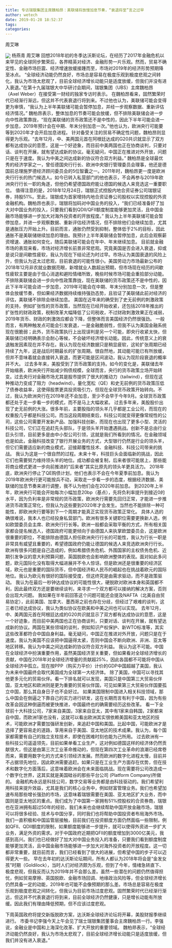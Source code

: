 ```yaml
---
title: 专访瑞银集团主席魏柏昂：美联储将放慢加息节奏，“衰退将至”言之过早
author: wetech
date: 2019-01-28 18:52:37
tags: 
categories: 
---
```

周艾琳
<!-- more -->
<img align="center" border="0" src="https://imgcdn.yicai.com/uppics/images/2019/01/cd45d1f490be59f49d4eb5af51aa70ab.jpg" />
杨燕青
周艾琳
回想2018年初的冬季达沃斯论坛，在经历了2017年金融危机以来罕见的全球同步繁荣后，各界精英对经济、金融形势一片乐观。然而，贸易不确定性、金融市场巨震、经济增速放缓接踵而至，市场对2019年的经济形势预期降至冰点。
“全球经济动能仍然良好，市场总是容易在极度乐观到极度悲观之间转化，我认为市场太悲观了，目前全球经济增长动能只是适度放缓，但我们并没有进入衰退。”在第十九届瑞银大中华研讨会期间，瑞银集团（UBS）主席魏柏昂（Axel Weber）在接受第一财经的独家专访时表示。
在魏柏昂看来，固然繁荣时代已经渐行渐远，但这并不代表衰退行将到来。不过他也认为，美联储可能会变得更为审慎，“我认为上半年美联储可能会暂停加息，并经一步观察数据、重新评估经济情况。”
魏柏昂表示，整体加息的节奏可能会放缓，但不排除美联储会进一步向中性政策靠拢，“现在美联储的货币政策还不是中性的，因此下半年可能会进一步加息，2019年预计会在中期、年末分别加息一次。”他也认为，欧洲央行可能要等到2020年才会开启加息进程。
针对备受关注的贸易不确定性问题，魏柏昂则显得更为乐观。“去年12月，中、美两国元首在阿根廷达成的G20共识就显示了双方都有达成协议的意愿，这是一个好迹象，而目前中美两国也正在协商谈判，只要对话、谈判在开展，就有望达成新的协议。毫无疑问，中国正在推进对外开放，问题只是在于速度。我认为中美之间达成新的协议符合双方利益。”
魏柏昂是全球最优秀的经济学家之一，曾任德国央行行长、欧洲中央银行管理委员会理事，他还是德国前总理施罗德经济顾问委员会的5位智囊之一。2011年时，魏柏昂更一度是欧洲央行行长的热门候选人。如今已转入私营部门的他也表示，不会再参与2019年欧洲央行行长一职的角逐，但他仍希望德国政府能让德国的候选人来竞选这一重要职位。
值得注意的是，2018年12月24日，瑞银正式控股内地合资证券公司瑞银证券，持股51%。至此，瑞银成为首家增持内地合资证券公司股权以实现控股的外资金融机构。魏柏昂也表示，瑞银将加码对中国业务的投入，“我们已经准备好了加大对中国业务的投入，只要我们看到QDII/QFII额度制度能够更加灵活，且中国金融市场能够进一步加大对海外投资者的开放程度。”
我认为上半年美联储可能会暂停加息，并进一步观察数据、重新评估经济情况，但不排除他们会继续加息，尤其是通胀压力开始上升。目前而言，通胀仍然受到抑制，整体低于2%的目标，因此通胀不是美联储继续加息的理由。我预计上半年美联储会暂停加息，此后会观察薪资增速、通胀如何变化，随后美联储可能会在年中、年末继续加息。
目前就金融市场的表现来看，市场对经济增长前景非常悲观。究竟美国是否会进入衰退，抑或是说只是间歇性疲软，我认为现在下结论还为时过早。市场认为美国衰退的风险上升，但我认为这太过悲观，目前衰退的可能性很小。美国劳动力市场最新公布的2018年12月非农就业数据亮眼，新增就业人数超出预期，但市场现在经历的间歇性疲软主要是由于信心消退和避险情绪所致，晚些时候市场可能会重拾部分动能。
不排除美联储会进一步向中性政策靠拢，现在美联储的货币政策还不是中性的，因此下半年可能会进一步加息，2019年可能会在中期、年末分别加息一次，但是整体会放缓节奏，但如果经济数据持续维持强劲态势，且验证了美联储此前对经济的评估，美联储不排除会继续加息。
美国在近年来的确受到了史无前例的刺激政策的支持，例如扩张性的货币政策，当然现在已经开始收紧，还包括2018年推出的扩张性的财政政策，税制改革大幅降低了公司税收，不过财政刺激效果正在减弱，2019年货币、财政的刺激效应都会下降，但整体而言美国经济仍然很强劲。
一般而言，有两种触发点可能会引发衰退，一是金融脆弱性，但我不认为美国金融系统现在很脆弱；此外，货币政策执行上出现误判是另一个可能，即央行收紧太快，但美联储已经明确表示会耐心等候，不会破坏经济增长动能。因此，传统意义上的衰退触发因素现在并不存在。我认为现在经济数据只是稍显疲软，这轮扩张周期已经持续了九年，这是战后时期最长的扩张周期。很自然地，其动能可能已有所放缓，但并不意味着就会直接转入衰退，而更可能是区间波动，我认为现阶段衰退的概率并不大。
过去多年来，美股受到了货币政策的支持。如今的变化是，美联储去年开始缩表，欧洲央行开始减少购债规模，全球而言，央行的货币政策立场开始转变。过去央行对金融市场尤其是股市提供了很大的推动力（tailwind），但现在这种推动力变成了阻力（headwind）。量化宽松（QE）和史无前例的货币政策压低了债券收益率，这使得股票更具投资吸引力，但现在全球货币政策开始转向。不过，我认为欧洲央行在2019年还不会加息，至少不会早于今年9月。全球货币政策都还处于走一步看一步的模式，而不是马上大幅收紧。
过去多年来，美股股价出现了史无前例的大涨。很多年前，主要股指的领头羊几乎都是工业公司，而现在的权重股几乎都是科技公司。而当这段周期结束后，科技公司就变得更像常规性的公司，这些公司需要开发新产品、加强科技创新，而现在也出现了更多小型、灵活的科技公司，它们正在追赶先头部队，于是领头羊开始遭遇挑战。创新不是总由行业巨头引领，目前更多是由中小型公司引领，这就是我们所看到的情况。在金融领域也是如此，金融科技改变了银行开展业务的方式，大型银行仍然是行业的领头羊，但它们需要适应新的商业模式，迎接颠覆性技术、金融科技、科技公司带来的挑战。
我认为这是一个很自然的过程。未来十年，科技巨头会面临新的挑战，因此它们也需要努力维持领头羊的地位。成功都会被复制，后来者很可能居上，那些能将商业模式更进一步向前推进的“后来者”其实比原先的领头羊更具活力。
2018年底，欧洲央行停止了QE购债计划，他们也表示不会在今年夏季前加息。我认为2019年欧洲央行更可能按兵不动，采取走一步看一步的态度，根据经济数据、美联储的加息节奏来进行调整，我不认为他们会在2020年前加息。
到2020年上半年，欧洲央行可能会开始每次小幅加息20bp（基点），先将负利率提升到接近0的水平，因为负利率是非常规的货币政策，欧洲央行需要先回归正常，才能进一步推进货币政策正常化，但我认为这些要到2020年才会发生。当然也不能排除一种可能性，即欧洲央行要等到下一个周期才能真正实现货币政策正常化。
具体人选的确很难说，我本人也已经投身私营部门。欧洲有很多关键职位需要更换新人选，例如欧盟委员会主席、欧洲央行行长等。欧洲一般都会采取平衡的方式，所有相关国家都会提名候选人，德国政府可能更倾向于由德国人来执掌欧盟委员会，这是欧洲很重要的职位，不能排除由德国人担任欧洲央行行长的可能性，我认为行长一职是非常具有威望且重要的，希望德国政府仍能让德国的候选人来竞选欧洲央行行长。
欧洲有很多问题是自己造成的，例如希腊债务危机、外围国家的主权债务危机、近期引发争议的意大利预算问题，英国脱欧也会影响欧洲整体的表现。面对如此多问题，欧元国际化没有取得大幅进展并不令人惊讶。但是欧洲还是很重要的经济区域，欧元也是重要的国际货币，但中国经济和人民币的崛起也在挑战着欧元的国际地位。我认为欧元有很好的国际接受度，但这终究是由需求驱动，而不是政策驱动。
我认为在最后一秒钟达成协议的可能性很大，硬脱欧对欧洲本身和英国都不利，因此最终双方还是要继续谈判，来寻求一个双方都可以接纳的解决方案，否则会出现大问题。
我如果在半年前回答这个问题可能还会提及NAFTA（北美自由贸易协定），此前美国、加拿大、墨西哥之前也存在分歧，但经过了艰难的谈判，这三者已经达成协议，我认为类似协议在欧美和中美之间也可以实现。
去年12月，中、美两国元首在阿根廷达成的G20共识就显示了双方都有达成协议的意愿，这是一个好迹象，而目前中美两国也正在协商谈判，只要对话、谈判在开展，就有望达成新的协议。两国在某些领域的谈判，例如知识产权保护、新WTO标准等，其实这些改革都符合中国自身利益。毫无疑问，中国正在推进对外开放，问题只是在于速度。我认为美国不应该把中国逼得太紧，否则中国会不断向欧洲、非洲、亚太等地区转移。我认为中美之间达成新的协议符合双方利益。
我认为这不可能。中国在全球经济中扮演重要作用，虽然美国经济至关重要，但如果看对全球经济增长的贡献，中国在2018年对全球经济增量的贡献超25%，因此各国都不可能将中国从全球经济中孤立。现在按PPP（购买力平价）计价的GDP中国超越了美国，我认为未来中国最终会取代美国成为全球第一大经济体。
除了美国，中国可以寻找其他更多元化的贸易伙伴。看一下排名就可以发现，美国只是中国第三大贸易伙伴国，亚太地区和欧洲则是更为重要的贸易伙伴国，可见如果第三大贸易伙伴国要孤立中国，那么其自身日子也不会好过。
如果美国限制中国进入相关科技领域，那么中国会在倒逼之下靠自己的实力进行研发，这在长期而言有利于中国，因为有些改革会因这种倒逼而被更快推进，中国最终也的确需要经历这些改革。
看一下全球前十大科技公司，7家来自美国，3家来自亚太，其中有1家来自韩国，2家都来自中国，而欧洲1家也没有，这就可以看出欧洲其实很依赖美国和亚太地区的技术，可能欧洲才需要加强研发创新，来追赶中国和美国。比起中国，可能欧洲才是选择了更容易走的道路，享用来自于美国、亚太地区的技术成果。我认为，每个国家都需要有自己的独立支柱技术，即使在困难时刻也能为己所用。
过去欧洲有一些科技公司遥遥领先，目前如果单看工业生产，这对例如德国这样的经济体仍然贡献很大，但这是由第三次工业革命推动的，但现在第四次工业革命的浪潮已经席卷而来，需要用数字化的方式来引领经济发展。然而欧洲的数字化进程太慢，目前并不占据领先地位，因此欧洲需要追赶。如果只是在工业生产方面存在优势，但在技术和数字化方面落后，这意味着欧洲会在未来面临挑战。现在需要将公司改造成一个数字化世界，这其实就是美国硅谷的那些平台公司 (Platform Company)所做的。
金融机构永远是科技公司，数字交易等业务都是由科技驱动的。我们希望利用科技来提升效益，尤其是我们的核心业务中，例如财富管理业务。我们也希望加速布局那些增长强劲的市场，这意味着瑞银需要在美国、亚太地区扩大业务，而中国则是亚太地区的重点。我们成为了中国第一家拥有51%控股权的合资券商，瑞银也在亚洲拥有超过50年的经验，我们未来也会继续帮助中国开放金融市场，瑞银可以将很多经验、技术与中国分享，同时我们也将帮助中国投资者布局海外市场。
我们一直积极和中国监管层接触，目前我们在投资额度方面仍然面临一些限制，例如QFII、QDII额度的限制，如果额度能够进一步提升，就可以使得外资进一步扩大业务，满足外资的需求。对于中国政府近期把QFII的额度增加到3000亿美元，我感到高兴。我们也已经做好了加大对中国业务投入的准备，只要我们看到额度制度能够更加灵活，且中国金融市场能够进一步加大对海外投资者的开放程度。这一切都非常重要，就目前而言，我们已经看到了很大的进展，但希望中国的步子可以迈得更大一些。
早在去年初的达沃斯论坛期间，所有人都认为2018年将会是“金发女孩”时期（Goldilock），当时人们对经济颇为乐观，但到了今年，情绪急转直下、极度悲观，但我反而认为2019年并不会那么差。虽然一些潜在的问题仍然值得担忧，例如贸易摩擦、英国脱欧、金融市场回调、地缘政治风险等，但全球经济增长仍然具备一定的动能，2019年也可能不会像预期的那么差。市场总是容易在极度乐观到极度悲观之间转化，但我认为目前市场过度悲观。固然繁荣时代已经渐行渐远，但这并不代表衰退行将到来，目前全球经济仍然健康，只是增长动能有所放缓。因此我们有理由降低预期，但不应该过度悲观。
 
 
下周英国政府将提交新版脱欧方案，达沃斯全球经济论坛将开幕，美股财报季继续进行。
市委书记李强今天上午会见了瑞士瑞银集团董事会主席魏柏昂一行。李强说，金融业是中国和上海深化改革、扩大开放的重要领域。
魏柏昻表示，“全球经济动能仍然良好，我认为市场太悲观了，目前全球经济增长动能只是适度放缓，但我们并没有进入衰退。”
